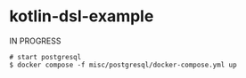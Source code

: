# kotlin-dsl-example

IN PROGRESS

```shell
# start postgresql
$ docker compose -f misc/postgresql/docker-compose.yml up
```
